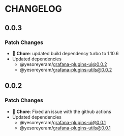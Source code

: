 # CHANGELOG

## 0.0.3

### Patch Changes

- 🐛 **Chore**: updated build dependency turbo to 1.10.6
- Updated dependencies
  - @yesoreyeram/grafana-plugins-ui@0.0.2
  - @yesoreyeram/grafana-plugins-utils@0.0.2

## 0.0.2

### Patch Changes

- 🐛 **Chore**: Fixed an issue with the github actions
- Updated dependencies
  - @yesoreyeram/grafana-plugins-ui@0.0.1
  - @yesoreyeram/grafana-plugins-utils@0.0.1
